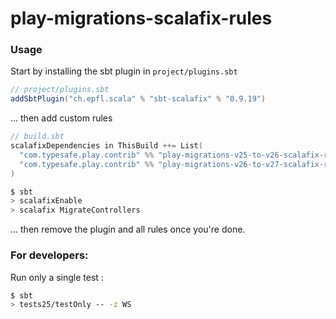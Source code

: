 # play-migrations-scalafix-rules

### Usage

Start by installing the sbt plugin in `project/plugins.sbt`

```scala
// project/plugins.sbt
addSbtPlugin("ch.epfl.scala" % "sbt-scalafix" % "0.9.19")
```

... then add custom rules

```scala
// build.sbt
scalafixDependencies in ThisBuild ++= List(
  "com.typesafe.play.contrib" %% "play-migrations-v25-to-v26-scalafix-rules" % "0.1.0-SNAPSHOT",
  "com.typesafe.play.contrib" %% "play-migrations-v26-to-v27-scalafix-rules" % "0.1.0-SNAPSHOT"
)
```

```sh
$ sbt
> scalafixEnable
> scalafix MigrateControllers
```

... then remove the plugin and all rules once you're done.


### For developers:

Run only a single test :

```sh
$ sbt
> tests25/testOnly -- -z WS
```
